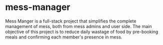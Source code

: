 # mess-manager
Mess Manger is a full-stack project that simplifies the complete management of mess, both from mess admins and user side. The main objective of this project is to reduce daily wastage of food by pre-booking meals and confirming each member's presence in mess.
